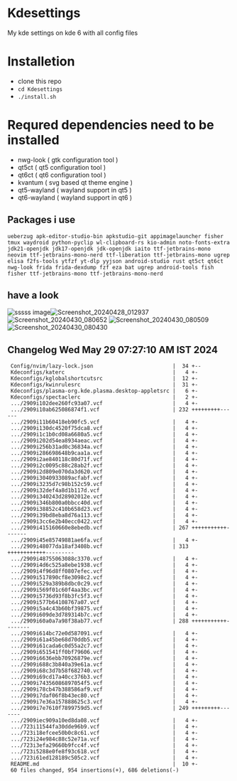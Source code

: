 # Kdesettings
  My kde settings on kde 6 with all config files
 
# Installetion
- clone this repo
- `cd Kdesettings`
- `./install.sh`

# Requred dependencies need to be installed
- nwg-look                                                ( gtk configuration tool )
- qt5ct                                                  ( qt5 configuration tool )
- qt6ct                                                  ( qt6 configuration tool )
- kvantum                                                ( svg based qt theme engine )
- qt5-wayland                                            ( wayland support in qt5 )
- qt6-wayland                                            ( wayland support in qt6 )

## Packages i use 
``` 
ueberzug apk-editor-studio-bin apkstudio-git appimagelauncher fisher tmux waydroid python-pyclip wl-clipboard-rs kio-admin noto-fonts-extra jdk21-openjdk jdk17-openjdk jdk-openjdk iaito ttf-jetbrains-mono neovim ttf-jetbrains-mono-nerd ttf-liberation ttf-jetbrains-mono ugrep elisa f2fs-tools ytfzf yt-dlp yyjson android-studio rust qt5ct qt6ct nwg-look frida frida-dexdump fzf eza bat ugrep android-tools fish fisher ttf-jetbrains-mono ttf-jetbrains-mono-nerd 

```
## have a look
![sssss](https://github.com/ALEX5402/Kdesettings/assets/76860596/b80d5c47-3875-4c11-a451-b70e212b507a)
image![Screenshot_20240428_012937](https://github.com/ALEX5402/Kdesettings/assets/76860596/dc3b01ac-b289-4165-a134-acf529370561)
![Screenshot_20240430_080652](https://github.com/ALEX5402/Kdesettings/assets/76860596/7f518edf-ff0b-41fd-853c-b78ea457078f)
![Screenshot_20240430_080509](https://github.com/ALEX5402/Kdesettings/assets/76860596/e7017410-fc18-4a68-b25f-7132873ecb0b)
![Screenshot_20240430_080430](https://github.com/ALEX5402/Kdesettings/assets/76860596/3f8e5ecb-7374-4b09-82d1-942c918de48f)

 
## Changelog Wed May 29 07:27:10 AM IST 2024
```
 Config/nvim/lazy-lock.json                         |  34 +--
 Kdeconfigs/katerc                                  |   4 +-
 Kdeconfigs/kglobalshortcutsrc                      |  12 +-
 Kdeconfigs/kwinrulesrc                             |  31 +-
 Kdeconfigs/plasma-org.kde.plasma.desktop-appletsrc |   6 +-
 Kdeconfigs/spectaclerc                             |   2 +-
 .../2909i102dee260fc93a07.vcf                      |   4 +-
 .../2909i10ab625086874f1.vcf                       | 232 +++++++++------
 .../2909i11b60418eb90fc5.vcf                       |   4 +-
 .../2909i130dc4520f75dca8.vcf                      |   4 +-
 .../2909i1c1b0cd08a6680a5.vcf                      |   4 +-
 .../2909i202d54ea8934aeac.vcf                      |   4 +-
 .../2909i256b31ad0c36834a.vcf                      |   4 +-
 .../2909i286698648b9caa1a.vcf                      |   4 +-
 .../2909i2ae840118c80d71f.vcf                      |   4 +-
 .../2909i2c0095c88c28ab2f.vcf                      |   4 +-
 .../2909i2d809e070da3d620.vcf                      |   4 +-
 .../2909i3040933089acfabf.vcf                      |   4 +-
 .../2909i3235d7c98b152c59.vcf                      |   4 +-
 .../2909i32def4a8d1b117d.vcf                       |   4 +-
 .../2909i340243d28902012e.vcf                      |   4 +-
 .../2909i346b800a0bbcc40d.vcf                      |   4 +-
 .../2909i38852c410b658d23.vcf                      |   4 +-
 .../2909i39bd8eba8d76a113.vcf                      |   4 +-
 .../2909i3cc6e2b40ecc0422.vcf                      |   4 +-
 .../2909i415160660e8ebedb.vcf                      | 267 +++++++++++-------
 .../2909i45e85749881ae6fa.vcf                      |   4 +-
 .../2909i48077da18af3408b.vcf                      | 313 ++++++++++++---------
 .../2909i48755063088c3370.vcf                      |   4 +-
 .../2909i4d6c525a8ebe1938.vcf                      |   4 +-
 .../2909i4f96d8ff0807efec.vcf                      |   4 +-
 .../2909i517890cf8e3098c2.vcf                      |   4 +-
 .../2909i529a389b8dbc0c29.vcf                      |   4 +-
 .../2909i569f01c60f4aa3bc.vcf                      |   4 +-
 .../2909i5736d93f8b3fc5f3.vcf                      |   4 +-
 .../2909i577b64108767a07.vcf                       |   4 +-
 .../2909i5a4c43b60bf39875.vcf                      |   4 +-
 .../2909i609de3d789314b7c.vcf                      |   4 +-
 .../2909i60a0a7a98f38ab77.vcf                      | 288 +++++++++++--------
 .../2909i614bc72e0d587091.vcf                      |   4 +-
 .../2909i61a45be68d70ddb5.vcf                      |   4 +-
 .../2909i61cada6c0d55a2c7.vcf                      |   4 +-
 .../2909i651541ff0bf79606.vcf                      |   4 +-
 .../2909i6636ebb70926879e.vcf                      |   4 +-
 .../2909i688c3b840a39e61a.vcf                      |   4 +-
 .../2909i68c3d7b58f682740.vcf                      |   4 +-
 .../2909i69cd17a40cc376b3.vcf                      |   4 +-
 .../2909i74356086897054f5.vcf                      |   4 +-
 .../2909i78cb47b388586af9.vcf                      |   4 +-
 .../2909i7daf06f8b43ec80.vcf                       |   4 +-
 .../2909i7e36a157888625c3.vcf                      |   4 +-
 .../2909i7e7610f7899759d5.vcf                      | 249 +++++++++-------
 .../2909iec909a10ed8da08.vcf                       |   4 +-
 .../723i11544fa30dde96b9.vcf                       |   4 +-
 .../723i18efcee50b0c8c61.vcf                       |   4 +-
 .../723i24e984c88c52e71a.vcf                       |   4 +-
 .../723i3efa29660b9fcc4f.vcf                       |   4 +-
 .../723i5288e0fe8f93c618.vcf                       |   4 +-
 .../723i61ed128189c505c2.vcf                       |   4 +-
 README.md                                          |  10 +-
 60 files changed, 954 insertions(+), 686 deletions(-)
```
 
